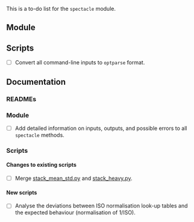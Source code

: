 This is a to-do list for the `spectacle` module.

## Module

## Scripts

- [ ] Convert all command-line inputs to `optparse` format.

## Documentation

### READMEs

### Module

- [ ] Add detailed information on inputs, outputs, and possible errors to all `spectacle` methods.

### Scripts

#### Changes to existing scripts

- [ ] Merge [stack_mean_std.py](tools/stack_mean_std.py) and [stack_heavy.py](tools/stack_heavy.py).

#### New scripts

- [ ] Analyse the deviations between ISO normalisation look-up tables and the expected behaviour (normalisation of 1/ISO).
